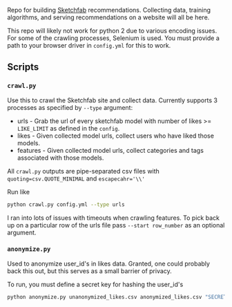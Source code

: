 Repo for building [Sketchfab](https://sketchfab.com) recommendations.
Collecting data, training algorithms, and serving recommendations on a website will all be here.

This repo will likely not work for python 2 due to various encoding issues.
For some of the crawling processes, Selenium is used. You must provide a path to your browser driver in ```config.yml``` for this to work.

## Scripts

### ```crawl.py```

Use this to crawl the Sketchfab site and collect data. Currently supports 3 processes as specified by ```--type``` argument:

* urls - Grab the url of every sketchfab model with number of likes >= ```LIKE_LIMIT``` as defined in the ```config```.
* likes - Given collected model urls, collect users who have liked those models.
* features - Given collected model urls, collect categories and tags associated with those models.

All ```crawl.py``` outputs are pipe-separated csv files with ```quoting=csv.QUOTE_MINIMAL``` and ```escapecahr='\\'```

Run like
```bash
python crawl.py config.yml --type urls
```

I ran into lots of issues with timeouts when crawling features. To pick back up on a particular row of the urls file pass ```--start row_number``` as an optional argument.

### ```anonymize.py```

Used to anonymize user_id's in likes data. Granted, one could probably back this out, but this serves as a small barrier of privacy.

To run, you must define a secret key for hashing the user_id's

```bash
python anonymize.py unanonymized_likes.csv anonymized_likes.csv "SECRET KEY"
```
